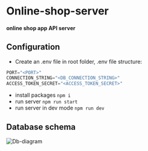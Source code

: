 # Online-shop-server
#### online shop app API server
## Configuration
* Create an .env file in root folder, .env file structure:
````ts
PORT="<PORT>"
CONNECTION_STRING="<DB_CONNECTION_STRING>"
ACCESS_TOKEN_SECRET="<ACCESS_TOKEN_SECRET>"
````
* install packages `npm i`
* run server `npm run start`
* run server in dev mode `npm run dev`
## Database schema
![Db-diagram](https://github.com/MParchan/online-shop-server/assets/85680066/ac437ae9-0c89-487c-9a57-d1db0a3fbca1)

